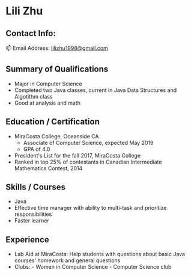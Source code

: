 # Lili Zhu

## Contact Info: 
:mailbox: Email Address: lilizhu1998@gmail.com

## Summary of Qualifications
-	Major in Computer Science
-	Completed two Java classes, current in Java Data Structures and Algotithm class
-	Good at analysis and math

## Education / Certification
 - MiraCosta College, Oceanside CA 
    - Associate of Computer Science, expected May 2019
    - GPA of 4.0
 - President's List for the fall 2017, MiraCosta College
 - Ranked in top 25% of contestants in Canadian Intermediate Mathematics Contest, 2014
 
 
 ## Skills / Courses
 - Java
 -	Effective time manager with ability to multi-task and prioritize responsibilities
 -	Faster learner

## Experience
- Lab Aid at MiraCosta: Help students with questions about basic Java courses' homework and general questions
- Clubs: - Women in Computer Science
         - Computer Science club

